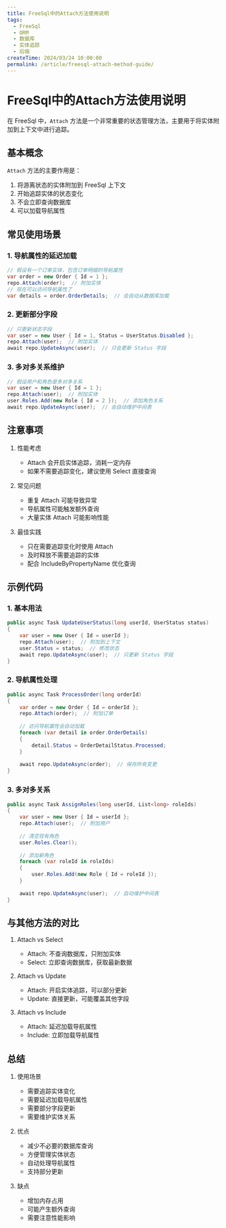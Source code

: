 ```yaml
---
title: FreeSql中的Attach方法使用说明
tags:
  - FreeSql
  - ORM
  - 数据库
  - 实体追踪
  - 后端
createTime: 2024/03/24 10:00:00
permalink: /article/freesql-attach-method-guide/
---
```

# FreeSql中的Attach方法使用说明

在 FreeSql 中，`Attach` 方法是一个非常重要的状态管理方法，主要用于将实体附加到上下文中进行追踪。

## 基本概念

`Attach` 方法的主要作用是：
1. 将游离状态的实体附加到 FreeSql 上下文
2. 开始追踪实体的状态变化
3. 不会立即查询数据库
4. 可以加载导航属性

## 常见使用场景

### 1. 导航属性的延迟加载
```csharp
// 假设有一个订单实体，包含订单明细的导航属性
var order = new Order { Id = 1 };
repo.Attach(order);  // 附加实体
// 现在可以访问导航属性了
var details = order.OrderDetails;  // 会自动从数据库加载
```

### 2. 更新部分字段
```csharp
// 只更新状态字段
var user = new User { Id = 1, Status = UserStatus.Disabled };
repo.Attach(user);  // 附加实体
await repo.UpdateAsync(user);  // 只会更新 Status 字段
```

### 3. 多对多关系维护
```csharp
// 假设用户和角色是多对多关系
var user = new User { Id = 1 };
repo.Attach(user);  // 附加实体
user.Roles.Add(new Role { Id = 2 });  // 添加角色关系
await repo.UpdateAsync(user);  // 会自动维护中间表
```

## 注意事项

1. 性能考虑
   - Attach 会开启实体追踪，消耗一定内存
   - 如果不需要追踪变化，建议使用 Select 直接查询

2. 常见问题
   - 重复 Attach 可能导致异常
   - 导航属性可能触发额外查询
   - 大量实体 Attach 可能影响性能

3. 最佳实践
   - 只在需要追踪变化时使用 Attach
   - 及时释放不需要追踪的实体
   - 配合 IncludeByPropertyName 优化查询

## 示例代码

### 1. 基本用法
```csharp
public async Task UpdateUserStatus(long userId, UserStatus status)
{
    var user = new User { Id = userId };
    repo.Attach(user);  // 附加到上下文
    user.Status = status;  // 修改状态
    await repo.UpdateAsync(user);  // 只更新 Status 字段
}
```

### 2. 导航属性处理
```csharp
public async Task ProcessOrder(long orderId)
{
    var order = new Order { Id = orderId };
    repo.Attach(order);  // 附加订单
    
    // 访问导航属性会自动加载
    foreach (var detail in order.OrderDetails)
    {
        detail.Status = OrderDetailStatus.Processed;
    }
    
    await repo.UpdateAsync(order);  // 保存所有变更
}
```

### 3. 多对多关系
```csharp
public async Task AssignRoles(long userId, List<long> roleIds)
{
    var user = new User { Id = userId };
    repo.Attach(user);  // 附加用户
    
    // 清空现有角色
    user.Roles.Clear();
    
    // 添加新角色
    foreach (var roleId in roleIds)
    {
        user.Roles.Add(new Role { Id = roleId });
    }
    
    await repo.UpdateAsync(user);  // 自动维护中间表
}
```

## 与其他方法的对比

1. Attach vs Select
   - Attach: 不查询数据库，只附加实体
   - Select: 立即查询数据库，获取最新数据

2. Attach vs Update
   - Attach: 开启实体追踪，可以部分更新
   - Update: 直接更新，可能覆盖其他字段

3. Attach vs Include
   - Attach: 延迟加载导航属性
   - Include: 立即加载导航属性

## 总结

1. 使用场景
   - 需要追踪实体变化
   - 需要延迟加载导航属性
   - 需要部分字段更新
   - 需要维护实体关系

2. 优点
   - 减少不必要的数据库查询
   - 方便管理实体状态
   - 自动处理导航属性
   - 支持部分更新

3. 缺点
   - 增加内存占用
   - 可能产生额外查询
   - 需要注意性能影响 